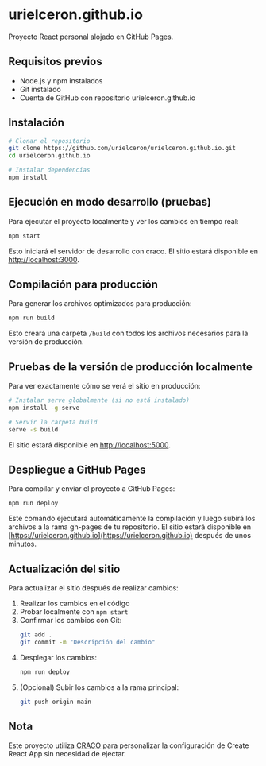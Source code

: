 # urielceron.github.io

Proyecto React personal alojado en GitHub Pages.

## Requisitos previos

- Node.js y npm instalados
- Git instalado
- Cuenta de GitHub con repositorio urielceron.github.io

## Instalación

```bash
# Clonar el repositorio
git clone https://github.com/urielceron/urielceron.github.io.git
cd urielceron.github.io

# Instalar dependencias
npm install
```

## Ejecución en modo desarrollo (pruebas)

Para ejecutar el proyecto localmente y ver los cambios en tiempo real:

```bash
npm start
```

Esto iniciará el servidor de desarrollo con craco. El sitio estará disponible en [http://localhost:3000](http://localhost:3000).

## Compilación para producción

Para generar los archivos optimizados para producción:

```bash
npm run build
```

Esto creará una carpeta `/build` con todos los archivos necesarios para la versión de producción.

## Pruebas de la versión de producción localmente

Para ver exactamente cómo se verá el sitio en producción:

```bash
# Instalar serve globalmente (si no está instalado)
npm install -g serve

# Servir la carpeta build
serve -s build
```

El sitio estará disponible en [http://localhost:5000](http://localhost:5000).

## Despliegue a GitHub Pages

Para compilar y enviar el proyecto a GitHub Pages:

```bash
npm run deploy
```

Este comando ejecutará automáticamente la compilación y luego subirá los archivos a la rama gh-pages de tu repositorio. El sitio estará disponible en [https://urielceron.github.io](https://urielceron.github.io) después de unos minutos.

## Actualización del sitio

Para actualizar el sitio después de realizar cambios:

1. Realizar los cambios en el código
2. Probar localmente con `npm start`
3. Confirmar los cambios con Git:
   ```bash
   git add .
   git commit -m "Descripción del cambio"
   ```
4. Desplegar los cambios:
   ```bash
   npm run deploy
   ```
5. (Opcional) Subir los cambios a la rama principal:
   ```bash
   git push origin main
   ```

## Nota

Este proyecto utiliza [CRACO](https://github.com/dilanx/craco) para personalizar la configuración de Create React App sin necesidad de ejectar.